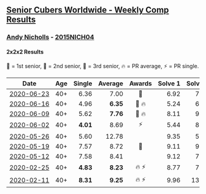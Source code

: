<style>table {white-space: nowrap;}</style>

## [Senior Cubers Worldwide - Weekly Comp Results](/scw-comp/results/)
### [Andy Nicholls](README.md) - [2015NICH04](https://www.worldcubeassociation.org/persons/2015NICH04?event=222)
#### 2x2x2 Results

<span style="white-space: nowrap;">🥇 = 1st senior</span>, <span style="white-space: nowrap;">🥈 = 2nd senior</span>, <span style="white-space: nowrap;">🥉 = 3rd senior</span>, <span style="white-space: nowrap;">🔥 = PR average</span>, <span style="white-space: nowrap;">⚡ = PR single</span>.

| Date | Age | Single | Average | Awards | Solve 1 | Solve 2 | Solve 3 | Solve 4 | Solve 5 | Video |
| :--: | :--: | --: | --: | :--: | --: | --: | --: | --: | --: | :-- |
| [2020-06-23](../../results/2020-06-23/222.md) | 40+ | 6.36 | 7.00 | 🥈 | 6.92 | 7.18 | 7.57 | 6.91 | 6.36 | [Link](https://www.facebook.com/events/722150235200875?view=permalink&id=726569754758923) |
| [2020-06-16](../../results/2020-06-16/222.md) | 40+ | 4.96 | **6.35** | 🥈 🔥 | 5.24 | 6.79 | 4.96 | 10.13 | 7.03 | [Link](https://www.facebook.com/events/604103587178706?view=permalink&id=606533430269055) |
| [2020-06-09](../../results/2020-06-09/222.md) | 40+ | 5.62 | **7.76** | 🥈 🔥 | 8.11 | 9.54 | 8.70 | 5.62 | 6.48 | [Link](https://www.facebook.com/events/903549840109576?view=permalink&id=904307953367098) |
| [2020-06-02](../../results/2020-06-02/222.md) | 40+ | **4.01** | 8.69 | ⚡ | 5.44 | 8.83 | 15.67 | 11.80 | **4.01** | [Link](https://www.facebook.com/events/3373950429496747?view=permalink&id=3374555602769563) |
| [2020-05-26](../../results/2020-05-26/222.md) | 40+ | 5.60 | 12.78 |  | 9.35 | 5.60 | 13.12 | 19.46 | 15.88 | [Link](https://www.facebook.com/events/688407551989463?view=permalink&id=690033871826831) |
| [2020-05-19](../../results/2020-05-19/222.md) | 40+ | 7.57 | 8.72 | 🥉 | 9.11 | 9.50 | 8.31 | 8.73 | 7.57 | [Link](https://www.facebook.com/events/1880761498725633?view=permalink&id=1884034971731619) |
| [2020-05-12](../../results/2020-05-12/222.md) | 40+ | 7.58 | 8.41 |  | 9.12 | 7.58 | 8.05 | 8.05 | 9.57 | [Link](https://www.facebook.com/events/546188069600739?view=permalink&id=546943102858569) |
| [2020-02-25](../../results/2020-02-25/222.md) | 40+ | **4.83** | **8.23** | 🔥 ⚡ | 8.77 | 7.04 | 13.69 | 8.87 | **4.83** | [Link](https://www.facebook.com/events/2972213492840148?view=permalink&id=2980371598691004) |
| [2020-02-11](../../results/2020-02-11/222.md) | 40+ | **8.31** | **9.25** | 🔥 ⚡ | 9.96 | 13.22 | 8.36 | **8.31** | 9.42 | [Link](https://www.facebook.com/events/176704156956327?view=permalink&id=177170673576342) |


<!-- Global site tag (gtag.js) - Google Analytics -->
<script async src="https://www.googletagmanager.com/gtag/js?id=UA-86348435-3"></script>
<script>window.dataLayer = window.dataLayer || []; function gtag() {dataLayer.push(arguments);} gtag('js', new Date()); gtag('config', 'UA-86348435-3');</script>
